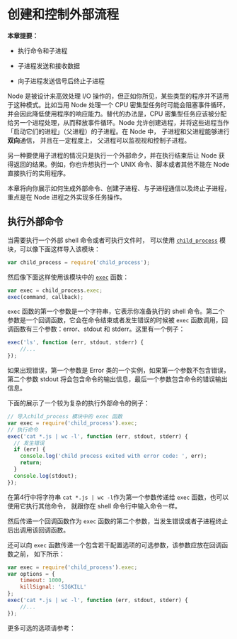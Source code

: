 # 创建和控制外部流程

**本章提要：**

* 执行命令和子进程

* 子进程发送和接收数据

* 向子进程发送信号后终止子进程

  
Node 是被设计来高效处理 I/O 操作的，但正如你所见，某些类型的程序并不适用于这种模式。比如当用 Node 处理一个 CPU 密集型任务时可能会阻塞事件循环，并会因此降低使用程序的响应能力。替代的办法是，CPU 密集型任务应该被分配给另一个进程处理，从而释放事件循环。Node 允许创建进程，并将这些进程当作「启动它们的进程」（父进程）的子进程。在 Node 中， 子进程和父进程能够进行**双向**通信， 并且在一定程度上， 父进程可以监视视和控制子进程。

另一种要使用子进程的情况只是执行一个外部命夕，并在执行结束后让 Node 获得返回的结果。例如，你也许想执行一个 UNIX 命令、脚本或者其他不能在 Node 直接执行的实用程序。

本章将向你展示如何生成外部命令、创建子进程、与子进程通信以及终止子进程， 重点是在 Node 进程之外实现多任务操作。

## 执行外部命令

当需要执行一个外部 shell 命令或者可执行文件时， 可以使用 [`child_process`](http://nodejs.cn/api/child_process.html) 模块，可以像下面这样导入该模块：

```js
var child_process = require('child_process');
```

然后像下面这样使用该模块中的 [`exec`](http://nodejs.cn/api/child_process.html#child_process_child_process_exec_command_options_callback) 函数：

```js
var exec = child_process.exec;
exec(command, callback);
```

`exec` 函数的第一个参数是一个字符串，它表示你准备执行的 shell 命令。第二个参数是一个回调函数，它会在命令结束或者发生错误的时候被 `exec` 函数调用，回调函数有三个参数：error、stdout 和 stderr。这里有一个例子：

```js
exec('ls', function (err, stdout, stderr) {
    //...
});
```

如果出现错误，第一个参数是 Error 类的一个实例，如果第一个参数不包含错误，第二个参数 stdout 将会包含命令的输出信息，最后一个参数包含命令的错误输出信息。

下面的展示了一个较为复杂的执行外部命令的例子：

```js
// 导入child_process 模块中的 exec 函数
var exec = require('child_process').exec;
// 执行命令
exec('cat *.js | wc -l', function (err, stdout, stderr) {
  // 发生错误
  if (err) {
    console.log('child process exited with error code: ', err);
    return;
  }
  console.log(stdout);
});
```

在第4行中将字符串 `cat *.js | wc -l`作为第一个参数传递给 `exec` 函数，也可以使用它执行其他命令， 就跟你在 shell 命令行中输入命令一样。

然后传递一个回调函数作为 `exec` 函数的第二个参数，当发生错误或者子进程终止后出调用该回调函数。

还可以向 `exec` 函数传递一个包含若干配置选项的可选参数，该参数应放在回调函数之前， 如下所示：

```js
var exec = require('child_process').exec;
var options = {
    timeout: 1000,
    killSignal: 'SIGKILL'
};
exec('cat *.js | wc -l', function (err, stdout, stderr) {
    //...
});
```

更多可选的选项请参考：


